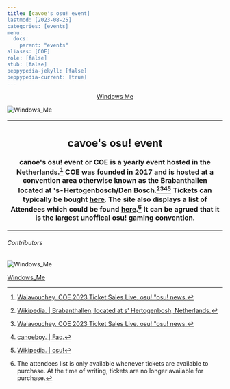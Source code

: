 ```yaml
---
title: [cavoe's osu! event]
lastmod: [2023-08-25]
categories: [events]
menu:
  docs:
    parent: "events"
aliases: [COE]
role: [false]
stub: [false]
peppypedia-jekyll: [false]
peppypedia-current: [true]
---
```


<t><center>[Windows Me](https://osu.ppy.sh/users/28893698)</center>
<link rel="stylesheet" href="../profile.css"></t>

![Windows_Me](https://a.ppy.sh/28893698_q.jpeg#author "Windows_Me")

<table>
<tbody><tr>
<th>

## cavoe's osu! event

canoe's osu! event or COE is a yearly event hosted in the Netherlands.[^1] COE was founded in 2017 and is hosted at a convention area otherwise known as the Brabanthallen located at 's-Hertogenbosch/Den Bosch.[^2][^1][^3][^4] Tickets can typically be bought [here](https://cavoeboy.com/tickets/ticket-type). The site also displays a list of Attendees which could be found [here](https://cavoeboy.com/attendees).[^note] It can be agrued that it is the largest unoffical osu! gaming convention.
</table>
</tbody>
</tr>
</th>

[^1]: [Walavouchey. COE 2023 Ticket Sales Live. osu! "osu! news.](<https://osu.ppy.sh/home/news/2023-04-27-coe-2023-ticket-sales-live>)

[^2]: [Wikipedia. | Brabanthallen, located at s' Hertogenbosh, Netherlands.](<https://en.wikipedia.org/wiki/Brabanthallen>)

[^3]: [canoeboy. | Faq.](<https://cavoeboy.com/faq>)

[^4]: [Wikipedia. | osu!](<https://en.wikipedia.org/wiki/Osu!>)

[^note]: The attendees list is only available whenever tickets are available to purchase. At the time of writing, tickets are no longer available for purchase.

###### Contributors

<link rel="stylesheet" href="../users/contributor.css">
 
![Windows_Me](https://a.ppy.sh/28893698_q.jpeg#contributor)
  
[Windows_Me](https://osu.ppy.sh/u/Windows_Me)

[^note]: The attendees list is only available whenever tickets are available to purchase. At the time of writing, tickets are no longer available for purchase.
